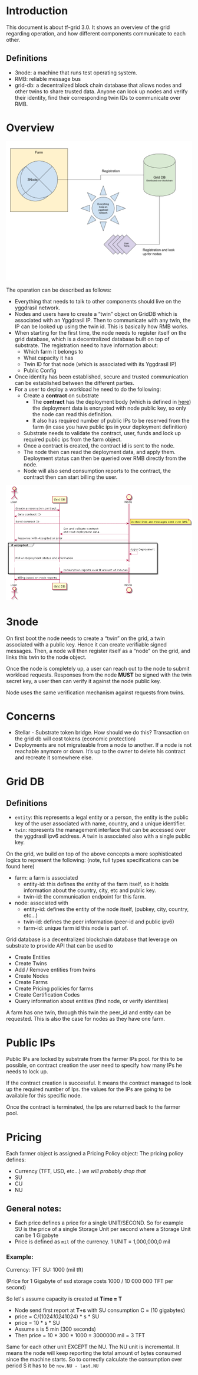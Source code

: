 # Introduction
This document is about tf-grid 3.0. It shows an overview of the grid regarding operation, and how different components communicate to each other.
## Definitions
- 3node: a machine that runs test operating system.
- RMB: reliable message bus
- grid-db: a decentralized block chain database that allows nodes and other twins to share trusted data. Anyone can look up nodes and verify their identity, find their corresponding twin IDs to communicate over RMB.

# Overview
![Overlay](png/grid3-overlay.png)

The operation can be described as follows:
- Everything that needs to talk to other components should live on the yggdrasil network.
- Nodes and users have to create a “twin” object on GridDB which is associated with an Yggdrasil IP. Then to communicate with any twin, the IP can be looked up using the twin id. This is basically how RMB works.
- When starting for the first time, the node needs to register itself on the grid database, which is a decentralized database built on top of substrate. The registration need to have information about:
  - Which farm it belongs to
  - What capacity it has
  - Twin ID for that node (which is associated with its Yggdrasil IP)
  - Public Config
- Once identity has been established, secure and trusted communication can be established between the different parties.
- For a user to deploy a workload he need to do the following:
  - Create a **contract** on substrate
    - The **contract** has the deployment body (which is defined in [here](../../pkg/gridtypes/deployment.go)) the deployment data is encrypted with node public key, so only the node can read this definition.
    - It also has required number of public IPs to be reserved from the farm (in case you have public ips in your deployment definition)
  - Substrate needs to validate the contract, user, funds and lock up required public ips from the farm object.
  - Once a contract is created, the contract **id** is sent to the node.
  - The node then can read the deployment data, and apply them. Deployment status can then be queried over RMB directly from the node.
  - Node will also send consumption reports to the contract, the contract then can start billing the user.

![Sequence Diagram](png/sequence.png)
# 3node
On first boot the node needs to create a “twin” on the grid, a twin associated with a public key. Hence it can create verifiable signed messages.
Then, a node will then register itself as a “node” on the grid, and links this twin to the node object.

Once the node is completely up, a user can reach out to the node to submit workload requests.
Responses from the node **MUST** be signed with the twin secret key, a user then can verify it against the node public key.

Node uses the same verification mechanism against requests from twins.

# Concerns
- Stellar - Substrate token bridge. How should we do this? Transaction on the grid db will cost tokens (economic protection)
- Deployments are not migrateable from a node to another. If a node is not reachable anymore or down. It’s up to the owner to delete his contract and recreate it somewhere else.

# Grid DB
## Definitions
- `entity`: this represents a legal entity or a person, the entity is the public key of the user associated with name, country, and a unique identifier.
- `twin`: represents the management interface that can be accessed over the yggdrasil ipv6 address. A twin is associated also with a single public key.

On the grid, we build on top of the above concepts a more sophisticated logics to represent the following: (note, full types specifications can be found here)
- farm: a farm is associated
  - entity-id: this defines the entity of the farm itself, so it holds information about the country, city, etc and public key.
  - twin-id: the communication endpoint for this farm.
- node:  associated with
  - entity-id: defines the entity of the node itself, (pubkey, city, country, etc…)
  - twin-id: defines the peer information (peer-id and public ipv6)
  - farm-id: unique farm id this node is part of.

Grid database is a decentralized blockchain database that leverage on substrate to provide API that can be used to
- Create Entities
- Create Twins
- Add / Remove entities from twins
- Create Nodes
- Create Farms
- Create Pricing policies for farms
- Create Certification Codes
- Query information about  entities (find node, or verify identities)

A farm has one twin, through this twin the peer_id and entity can be requested. This is also the case for nodes as they have one farm.

# Public IPs
Public IPs are locked by substrate from the farmer IPs pool. for this to be possible, on contract creation the user need to specify how many IPs he needs to lock up.

If the contract creation is successful. It means the contract managed to look up the required number of Ips. the values for the IPs are going to be available for this specific node.

Once the contract is terminated, the Ips are returned back to the farmer pool.

# Pricing
Each farmer object is assigned a Pricing Policy object:
The pricing policy defines:
- Currency (TFT, USD, etc…) _we will probably drop that_
- SU
- CU
- NU

## General notes:
- Each price defines a price for a single UNIT/SECOND. So for example SU is the price of a single Storage Unit per second where a Storage Unit can be 1 Gigabyte
- Price is defined as `mil` of the currency. 1 UNIT = 1,000,000,0 mil

### Example:
Currency: TFT
SU: 1000 (mil tft)

(Price for 1 Gigabyte of ssd storage costs 1000 / 10 000 000  TFT per second)

So let's assume capacity is created at **Time = T**
- Node send first report at **T+s** with SU consumption C = (10 gigabytes)
- price = C/(1024*1024*1024) * s * SU
- price = 10 * s * SU
- Assume s is 5 min (300 seconds)
- Then price = 10 * 300 * 1000 = 3000000 mil = 3 TFT

Same for each other unit EXCEPT the NU. The NU unit is incremental. It means the node will keep reporting the total amount of bytes consumed since the machine starts. So to correctly calculate the consumption over period S it has to be `now.NU - last.NU`
